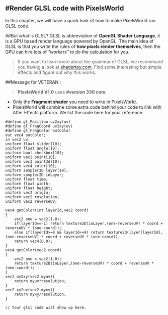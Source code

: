 #Render GLSL code with PixelsWorld
---
In this chapter, we will have a quick look of how to make PixelsWorld run GLSL code. 

##But what is GLSL?
GLSL is abbreviation of **OpenGL Shader Language**, it is a GPU based render language powered by OpenGL. 
The main idea of GLSL is that you write the rules of **how pixels render themselves**, then the GPU can hire lots of *"workers"* to do the calculation for you.  
> If you want to learn more about the grammar of GLSL, we recommand you having a look at [shadertoy.com](https://www.shadertoy.com/). Find some interesting but simple effects and figure out why this works. 



##Message for VETERAN : 
> **PixelsWorld V1.0** uses **#version 330 core**. 
 
- Only the **Fragment shader** you need to write in PixelsWorld. 
- PixelsWorld will combine some extra code behind your code to link with After Effects platform. We list the code here for your reference. 

```glsl:extra.shader
#define gl_Position uv2xy(uv)
#define gl_FragCoord uv2xy(uv)
#define gl_FragColor outColor
out vec4 outColor;
in vec2 uv;
uniform float slider[10];
uniform float angle[10];
uniform bool checkbox[10];
uniform vec2 point[10];
uniform vec3 point3d[10];
uniform vec4 color[10];
uniform sampler2D layer[10];
uniform sampler2D inLayer;
uniform float time;
uniform float width;
uniform float height;
uniform vec2 origin;
uniform vec2 resolution;
uniform vec2 reverseUV;

vec4 getColor(int layerId,vec2 coord)
{
	vec2 one = vec2(1.0);
	if(layerId==-1) return texture2D(inLayer,(one-reverseUV) * coord + reverseUV * (one-coord));
	else if(layerId>=0 && layerId<=9) return texture2D(layer[layerId],(one-reverseUV) * coord + reverseUV * (one-coord));
	return vec4(0.0);
}
vec4 getColor(vec2 coord)
{
	vec2 one = vec2(1.0);
	return texture2D(inLayer,(one-reverseUV) * coord + reverseUV * (one-coord));
}
vec2 uv2xy(vec2 myuv){
	return myuv*resolution;
}
vec2 xy2uv(vec2 myxy){
	return myxy/resolution;
}

// Your glsl code will show up here. 
```

